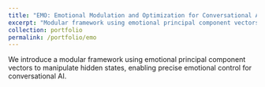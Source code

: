 ```yaml
---
title: "EMO: Emotional Modulation and Optimization for Conversational AI"
excerpt: "Modular framework using emotional principal component vectors for precise control."
collection: portfolio
permalink: /portfolio/emo
---
```


We introduce a modular framework using emotional principal component vectors to manipulate hidden states, enabling precise emotional control for conversational AI.

